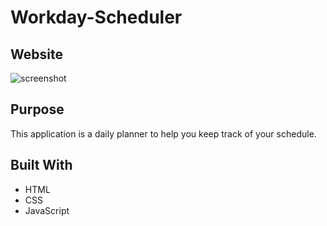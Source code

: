 # Workday-Scheduler

## Website

![screenshot]()

## Purpose

This application is a daily planner to help you keep track of your schedule.

## Built With

- HTML
- CSS
- JavaScript
